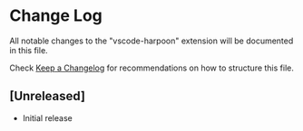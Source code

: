 # Change Log

All notable changes to the "vscode-harpoon" extension will be documented in this file.

Check [Keep a Changelog](http://keepachangelog.com/) for recommendations on how to structure this file.

## [Unreleased]

- Initial release